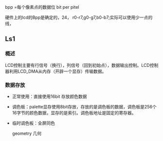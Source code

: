 bpp =每个像素点的数据位  bit per pitel

硬件上的lcd的Bpp是确定的，24，  r0-r7,g0-g7,b0-b7;实际可以使用少一点的线， 



## Ls1 

### 概述

LCD控制主要有行信号（换行），列信号（回到初始点），数据输出控制。LCD控制器利用LCD_DMA从内存（开辟一个显存）传输数据。

### 数据存放

- 正常使用：直接使用16bit 存放颜色数据

- 调色板：palette显存使用8bit存放，存放的是调色板的数据，调色板是256个16字节的颜色数据，显存的是索引。调色板地址是固定的寄存器。

- 临时调色板：全屏同色

  geometry 几何